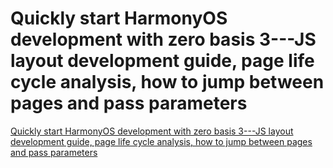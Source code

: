 # Quickly start HarmonyOS development with zero basis 3---JS layout development guide, page life cycle analysis, how to jump between pages and pass parameters
[Quickly start HarmonyOS development with zero basis 3---JS layout development guide, page life cycle analysis, how to jump between pages and pass parameters](https://aiwithcloud.com/2022/09/16/quickly_start_harmonyos_development_with_zero_basis_3___js_layout_development_guide_page_life_cycle_analysis_how_to_jump_between_pages_and_pass_parameters/)